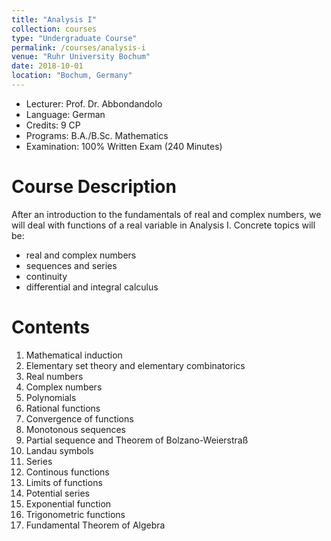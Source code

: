 ```yaml
---
title: "Analysis I"
collection: courses
type: "Undergraduate Course"
permalink: /courses/analysis-i
venue: "Ruhr University Bochum"
date: 2018-10-01
location: "Bochum, Germany"
---
```


* Lecturer: Prof. Dr. Abbondandolo
* Language: German
* Credits: 9 CP
* Programs: B.A./B.Sc. Mathematics
* Examination: 100% Written Exam (240 Minutes)

Course Description
======

After an introduction to the fundamentals of real and complex numbers, we will deal with functions of a real variable in Analysis I.
Concrete topics will be:

* real and complex numbers
* sequences and series
* continuity
* differential and integral calculus


Contents
======

1. Mathematical induction
2. Elementary set theory and elementary combinatorics
3. Real numbers
4. Complex numbers
5. Polynomials
6. Rational functions
7. Convergence of functions
8. Monotonous sequences
9. Partial sequence and Theorem of Bolzano-Weierstraß
10. Landau symbols
11. Series
12. Continous functions
13. Limits of functions
14. Potential series
15. Exponential function
16. Trigonometric functions
17. Fundamental Theorem of Algebra
